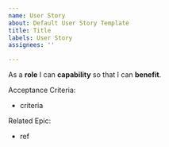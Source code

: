 ```yaml
---
name: User Story
about: Default User Story Template
title: Title
labels: User Story
assignees: ''

---
```


As a **role** I can **capability** so that I can **benefit**.

Acceptance Criteria:
- criteria

Related Epic:
* ref

